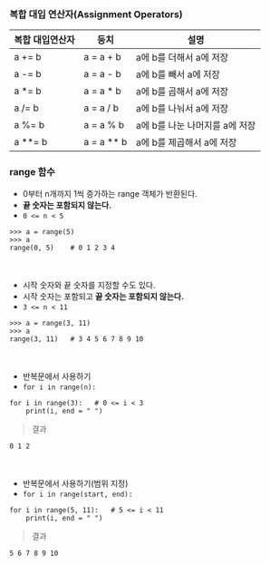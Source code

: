 ### 복합 대입 연산자(Assignment Operators)
|복합 대입연산자|등치|설명|
|------|------|------|
|a += b| a = a + b|a에 b를 더해서 a에 저장|
|a -= b| a = a - b|a에 b를 빼서 a에 저장|
|a *= b| a = a * b|a에 b를 곱해서 a에 저장|
|a /= b| a = a / b|a에 b를 나눠서 a에 저장|
|a %= b| a = a % b|a에 b를 나눈 나머지를 a에 저장|
|a **= b| a = a ** b|a에 b를 제곱해서 a에 저장|

### range 함수

* 0부터 n개까지 1씩 증가하는 range 객체가 반환된다.  
* **끝 숫자는 포함되지 않는다.**
* `0 <= n < 5` 
```
>>> a = range(5)
>>> a
range(0, 5)    # 0 1 2 3 4
```

　　
* 시작 숫자와 끝 숫자를 지정할 수도 있다.  
* 시작 숫자는 포함되고 **끝 숫자는 포함되지 않는다.**
* `3 <= n < 11`
```
>>> a = range(3, 11)
>>> a
range(3, 11)   # 3 4 5 6 7 8 9 10 
```

　　
* 반복문에서 사용하기
* `for i in range(n):`
```
for i in range(3):   # 0 <= i < 3
    print(i, end = " ")
```
> 결과
```
0 1 2
```

　　
* 반복문에서 사용하기(범위 지정)
* `for i in range(start, end):`
```
for i in range(5, 11):   # 5 <= i < 11
    print(i, end = " ")
```
> 결과
```
5 6 7 8 9 10
```
